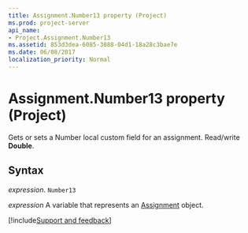 ```yaml
---
title: Assignment.Number13 property (Project)
ms.prod: project-server
api_name:
- Project.Assignment.Number13
ms.assetid: 853d3dea-6085-3088-04d1-18a28c3bae7e
ms.date: 06/08/2017
localization_priority: Normal
---
```



# Assignment.Number13 property (Project)

Gets or sets a Number local custom field for an assignment. Read/write  **Double**.


## Syntax

_expression_. `Number13`

_expression_ A variable that represents an [Assignment](./Project.Assignment.md) object.

[!include[Support and feedback](~/includes/feedback-boilerplate.md)]